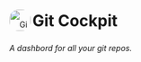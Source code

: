 <div >
  <img align="left" src="https://github.com/CodebyCR/GitCockpit/blob/master/git_cockpit_icon.svg" alt="Git Cockpit Icon" style="border-radius: 16px; height: 38px; width: 38px; line-height: 50px;">
  <h1 style="margin-left: 10px; line-height: 40px;">Git Cockpit</h1>
</div>

<div >
    <h6><em>A dashbord for all your git repos.</em></h6>
  <!--
    <img align="left" height="28" src="https://img.shields.io/badge/C%2B%2B-00599C?style=for-the-badge&logo=c%2B%2B&logoColor=white" alt="Logo" >
    <img height="28" src="https://img.shields.io/badge/SonarLint-CB2029?style=for-the-badge&logo=sonarlint&logoColor=white" alt="Logo">
    <img height="28" src="https://img.shields.io/badge/CMake-064F8C?style=for-the-badge&logo=cmake&logoColor=white" alt="Logo">
    <img height="28" src="https://img.shields.io/github/license/CodeByCR/TimedAction?style=for-the-badge" alt="Logo">
    -->
</div>


